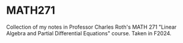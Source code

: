 # MATH271
Collection of my notes in Professor Charles Roth's MATH 271 "Linear Algebra and Partial Differential Equations" course. Taken in F2024. 
